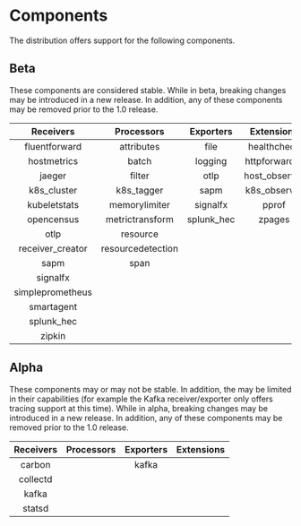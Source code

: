 # Components

The distribution offers support for the following components.

## Beta

These components are considered stable. While in beta, breaking changes may be
introduced in a new release. In addition, any of these components may be
removed prior to the 1.0 release.

| Receivers        | Processors        | Exporters | Extensions    |
| :--------------: | :--------:        | :-------: | :--------:    |
| fluentforward    | attributes        | file      | healthcheck   |
| hostmetrics      | batch             | logging   | httpforwarder |
| jaeger           | filter            | otlp      | host_observer |
| k8s_cluster      | k8s_tagger        | sapm      | k8s_observer  |
| kubeletstats     | memorylimiter     | signalfx  | pprof         |
| opencensus       | metrictransform   | splunk_hec | zpages        |
| otlp             | resource          |           |               |
| receiver_creator | resourcedetection |           |               |
| sapm             | span              |           |               |
| signalfx         |                   |           |               |
| simpleprometheus |                   |           |               |
| smartagent       |                   |           |               |
| splunk_hec       |                   |           |               |
| zipkin           |                   |           |               |

## Alpha

These components may or may not be stable. In addition, the may be limited in
their capabilities (for example the Kafka receiver/exporter only offers tracing
support at this time). While in alpha, breaking changes may be introduced in a
new release. In addition, any of these components may be removed prior to the
1.0 release.

| Receivers      | Processors | Exporters | Extensions |
| :-------:      | :--------: | :-------: | :--------: |
| carbon         |            | kafka     |            |
| collectd       |            |           |            |
| kafka          |            |           |            |
| statsd         |            |           |            |
